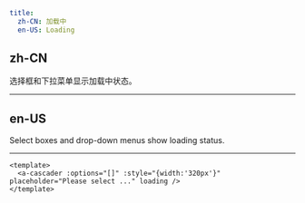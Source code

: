 ```yaml
title:
  zh-CN: 加载中
  en-US: Loading
```

## zh-CN

选择框和下拉菜单显示加载中状态。

---

## en-US

Select boxes and drop-down menus show loading status.

---

```vue
<template>
  <a-cascader :options="[]" :style="{width:'320px'}" placeholder="Please select ..." loading />
</template>
```
